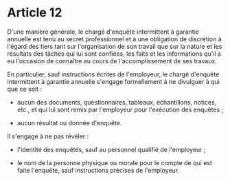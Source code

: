 # Article 12

  
 D'une manière générale, le chargé d'enquête intermittent à garantie annuelle est tenu au secret professionnel et à une obligation de discrétion à l'égard des tiers tant sur l'organisation de son travail que sur la nature et les résultats des tâches qui lui sont confiées, les faits et les informations qu'il a eu l'occasion de connaître au cours de l'accomplissement de ses travaux.  
  
 En particulier, sauf instructions écrites de l'employeur, le chargé d'enquête intermittent à garantie annuelle s'engage formellement à ne divulguer à qui que ce soit :  
  
 - aucun des documents, questionnaires, tableaux, échantillons, notices, etc., et qui lui sont remis par l'employeur pour l'exécution des enquêtes ;  
  
 - aucun résultat ou donnée d'enquête.  
  
 Il s'engage à ne pas révéler :  
  
 - l'identité des enquêtés, sauf au personnel qualifié de l'employeur ;  
  
 - le nom de la personne physique ou morale pour le compte de qui est faite l'enquête, sauf instructions précises de l'employeur.  
